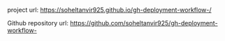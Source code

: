 project url: https://soheltanvir925.github.io/gh-deployment-workflow-/

Github repository url: https://github.com/soheltanvir925/gh-deployment-workflow-
